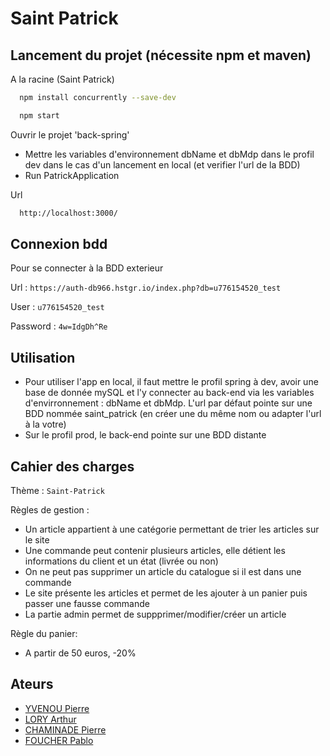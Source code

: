 
# Saint Patrick



## Lancement du projet (nécessite npm et maven)

A la racine (Saint Patrick)

```bash
  npm install concurrently --save-dev
```
```bash
  npm start
```

Ouvrir le projet 'back-spring'

- Mettre les variables d'environnement dbName et dbMdp dans le profil dev dans le cas d'un lancement en local (et verifier l'url de la  BDD)
- Run PatrickApplication

Url
```bash
  http://localhost:3000/
```

## Connexion bdd

Pour se connecter à la BDD exterieur

Url : `https://auth-db966.hstgr.io/index.php?db=u776154520_test`

User : `u776154520_test`

Password : `4w=IdgDh^Re`

## Utilisation

- Pour utiliser l'app en local, il faut mettre le profil spring à dev, avoir une base de donnée mySQL et l'y connecter au back-end via les variables d'envirronnement : dbName et dbMdp. L'url par défaut pointe sur une BDD nommée saint_patrick (en créer une du même nom ou adapter l'url à la votre)
- Sur le profil prod, le back-end pointe sur une BDD distante

## Cahier des charges

Thème : `Saint-Patrick`

Règles de gestion : 
- Un article appartient à une catégorie permettant de trier les articles sur le site
- Une commande peut contenir plusieurs articles, elle détient les informations du client et un état (livrée ou non)
- On ne peut pas supprimer un article du catalogue si il est dans une commande
- Le site présente les articles et permet de les ajouter à un panier puis passer une fausse commande
- La partie admin permet de suppprimer/modifier/créer un article

Règle du panier: 
- A partir de 50 euros, -20%

## Ateurs

- [YVENOU Pierre]()
- [LORY Arthur]()
- [CHAMINADE Pierre]()
- [FOUCHER Pablo]()

